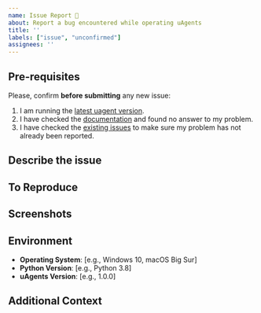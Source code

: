 ```yaml
---
name: Issue Report 🐞
about: Report a bug encountered while operating uAgents
title: ''
labels: ["issue", "unconfirmed"]
assignees: ''
---
```


## Pre-requisites

Please, confirm **before submitting** any new issue:

   1. I am running the [latest uagent version](https://pypi.org/project/uagents/). 
   2. I have checked the [documentation](https://fetch.ai/docs) and found no answer to my problem. 
   3. I have checked the [existing issues](https://github.com/fetchai/uAgents/issues) to make sure my problem has not already been reported. 

## Describe the issue

<!-- A clear description of what the issue is. -->

## To Reproduce

<!-- Add steps to reproduce the behavior. -->

## Screenshots

<!-- If applicable, add screenshots to help explain the issue. -->

## Environment

  - **Operating System**: [e.g., Windows 10, macOS Big Sur]
  - **Python Version**: [e.g., Python 3.8]
  - **uAgents Version**: [e.g., 1.0.0]

## Additional Context

<!-- Add any additional needed context about the issue here. -->
